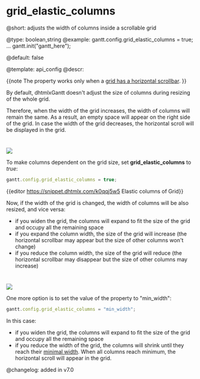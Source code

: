 grid_elastic_columns
=============

@short: adjusts the width of columns inside a scrollable grid
	

@type: boolean,string
@example:
gantt.config.grid_elastic_columns = true;
...
gantt.init("gantt_here");

@default: false

@template:	api_config
@descr:

{{note The property works only when a [grid has a horizontal scrollbar](desktop/specifying_columns.md#horizontalscrollbar). }}

By default, dhtmlxGantt doesn't adjust the size of columns during resizing of the whole grid. 

Therefore, when the width of the grid increases, the width of columns will remain the same. As a result, an empty space will appear on the right side of the grid. 
In case the width of the grid decreases, the horizontal scroll will be displayed in the grid.

<img style="padding-top:25px;" src="api/elastic_false.png"/>

To make columns dependent on the grid size, set **grid_elastic_columns** to *true*:

~~~js
gantt.config.grid_elastic_columns = true;
~~~

{{editor https://snippet.dhtmlx.com/k0qqj5w5		Elastic columns of Grid}}

Now, if the width of the grid is changed, the width of columns will be also resized, and vice versa:

- if you widen the grid, the columns will expand to fit the size of the grid and occupy all the remaining space
- if you expand the column width, the size of the grid will increase (the horizontal scrollbar may appear but the size of other columns won't change)
- if you reduce the column width, the size of the grid will reduce (the horizontal scrollbar may disappear but the size of other columns may increase)

<img style="padding-top:25px;" src="api/elastic_true.png"/>

One more option is to set the value of the property to "min_width":

~~~js
gantt.config.grid_elastic_columns = "min_width";
~~~

In this case:

- if you widen the grid, the columns will expand to fit the size of the grid and occupy all the remaining space
- if you reduce the width of the grid, the columns will shrink until they reach their [minimal width](desktop/specifying_columns.md#width). When all columns reach minimum, the horizontal scroll will appear in the grid.

@changelog: added in v7.0



